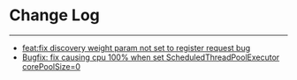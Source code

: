 # Change Log
---

- [feat:fix discovery weight param not set to register request bug](https://github.com/Tencent/spring-cloud-tencent/pull/104)
- [Bugfix: fix causing cpu 100% when set ScheduledThreadPoolExecutor corePoolSize=0](https://github.com/Tencent/spring-cloud-tencent/pull/101)
